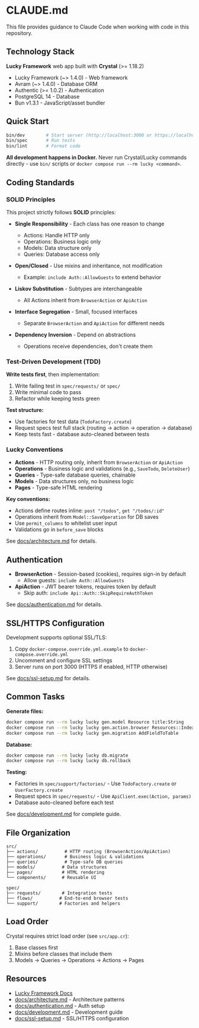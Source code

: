 # CLAUDE.md

This file provides guidance to Claude Code when working with code in this repository.

## Technology Stack

**Lucky Framework** web app built with **Crystal** (>= 1.18.2)
- Lucky Framework (~> 1.4.0) - Web framework
- Avram (~> 1.4.0) - Database ORM
- Authentic (>= 1.0.2) - Authentication
- PostgreSQL 14 - Database
- Bun v1.3.1 - JavaScript/asset bundler

## Quick Start

```bash
bin/dev        # Start server (http://localhost:3000 or https://localhost:3000 if SSL enabled)
bin/spec       # Run tests
bin/lint       # Format code
```

**All development happens in Docker.** Never run Crystal/Lucky commands directly - use `bin/` scripts or `docker compose run --rm lucky <command>`.

## Coding Standards

### SOLID Principles

This project strictly follows **SOLID** principles:

- **Single Responsibility** - Each class has one reason to change
  - Actions: Handle HTTP only
  - Operations: Business logic only
  - Models: Data structure only
  - Queries: Database access only

- **Open/Closed** - Use mixins and inheritance, not modification
  - Example: `include Auth::AllowGuests` to extend behavior

- **Liskov Substitution** - Subtypes are interchangeable
  - All Actions inherit from `BrowserAction` or `ApiAction`

- **Interface Segregation** - Small, focused interfaces
  - Separate `BrowserAction` and `ApiAction` for different needs

- **Dependency Inversion** - Depend on abstractions
  - Operations receive dependencies, don't create them

### Test-Driven Development (TDD)

**Write tests first**, then implementation:

1. Write failing test in `spec/requests/` or `spec/`
2. Write minimal code to pass
3. Refactor while keeping tests green

**Test structure:**
- Use factories for test data (`TodoFactory.create`)
- Request specs test full stack (routing → action → operation → database)
- Keep tests fast - database auto-cleaned between tests

### Lucky Conventions

- **Actions** - HTTP routing only, inherit from `BrowserAction` or `ApiAction`
- **Operations** - Business logic and validations (e.g., `SaveTodo`, `DeleteUser`)
- **Queries** - Type-safe database queries, chainable
- **Models** - Data structures only, no business logic
- **Pages** - Type-safe HTML rendering

**Key conventions:**
- Actions define routes inline: `post "/todos"`, `get "/todos/:id"`
- Operations inherit from `Model::SaveOperation` for DB saves
- Use `permit_columns` to whitelist user input
- Validations go in `before_save` blocks

See [docs/architecture.md](docs/architecture.md) for details.

## Authentication

- **BrowserAction** - Session-based (cookies), requires sign-in by default
  - Allow guests: `include Auth::AllowGuests`
- **ApiAction** - JWT bearer tokens, requires token by default
  - Skip auth: `include Api::Auth::SkipRequireAuthToken`

See [docs/authentication.md](docs/authentication.md) for details.

## SSL/HTTPS Configuration

Development supports optional SSL/TLS:

1. Copy `docker-compose.override.yml.example` to `docker-compose.override.yml`
2. Uncomment and configure SSL settings
3. Server runs on port 3000 (HTTPS if enabled, HTTP otherwise)

See [docs/ssl-setup.md](docs/ssl-setup.md) for details.

## Common Tasks

**Generate files:**
```bash
docker compose run --rm lucky lucky gen.model Resource title:String
docker compose run --rm lucky lucky gen.action.browser Resources::Index
docker compose run --rm lucky lucky gen.migration AddFieldToTable
```

**Database:**
```bash
docker compose run --rm lucky lucky db.migrate
docker compose run --rm lucky lucky db.rollback
```

**Testing:**
- Factories in `spec/support/factories/` - Use `TodoFactory.create` or `UserFactory.create`
- Request specs in `spec/requests/` - Use `ApiClient.exec(Action, params)`
- Database auto-cleaned before each test

See [docs/development.md](docs/development.md) for complete guide.

## File Organization

```
src/
├── actions/          # HTTP routing (BrowserAction/ApiAction)
├── operations/       # Business logic & validations
├── queries/          # Type-safe DB queries
├── models/          # Data structures
├── pages/           # HTML rendering
└── components/      # Reusable UI

spec/
├── requests/        # Integration tests
├── flows/          # End-to-end browser tests
└── support/        # Factories and helpers
```

## Load Order

Crystal requires strict load order (see `src/app.cr`):
1. Base classes first
2. Mixins before classes that include them
3. Models → Queries → Operations → Actions → Pages

## Resources

- [Lucky Framework Docs](https://luckyframework.org/guides/)
- [docs/architecture.md](docs/architecture.md) - Architecture patterns
- [docs/authentication.md](docs/authentication.md) - Auth setup
- [docs/development.md](docs/development.md) - Development guide
- [docs/ssl-setup.md](docs/ssl-setup.md) - SSL/HTTPS configuration
